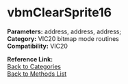 # vbmClearSprite16

**Parameters:** address, address, address;  
**Category:** VIC20 bitmap mode routines  
**Compatibility:** VIC20  

**Reference Link:**  
[Back to Categories](../categories/vic20_bitmap_mode_routines.md)  
[Back to Methods List](../../SUMMARY.md)
